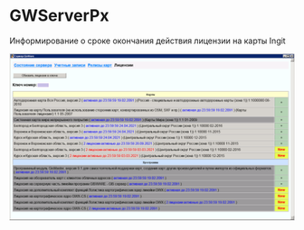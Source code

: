# GWServerPx
Информирование о сроке окончания действия лицензии на карты Ingit

![alt text](https://github.com/aselyuk/GWServerPx/blob/master/images/GisWareServer.png)
